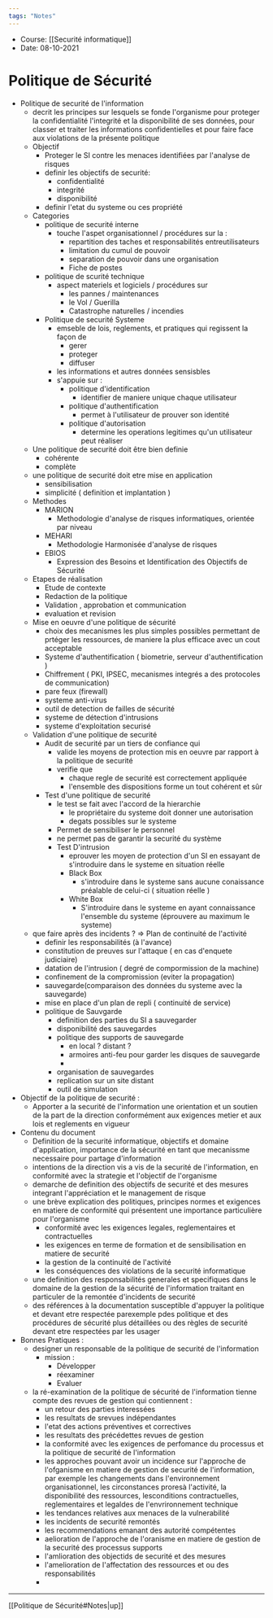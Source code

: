 ```yaml
---
tags: "Notes"
---
```


* Course: [[Securité informatique]]
* Date: 08-10-2021 


# Politique de Sécurité
* Politique de securité de l'information 
	* decrit les principes sur lesquels se fonde l'organisme pour proteger la confidentialité l'integrité et la disponibilité de ses données, pour classer et traiter les informations confidentielles et pour faire face aux violations de la présente politique
	* Objectif 
		* Proteger le SI contre les menaces identifiées par l'analyse de risques 
		* definir les objectifs de securité:
			* confidentialité 
			* integrité
			* disponibilité 
		* definir l'etat du systeme ou ces propriété 
	* Categories 
		* politique de securité interne 
			* touche l'aspet organisationnel  / procédures sur la : 
				* repartition des taches et responsabilités entreutilisateurs 
				* limitation du cumul de pouvoir 
				* separation de pouvoir dans une organisation
				* Fiche de postes
		* politique de scurité technique
			* aspect materiels et logiciels / procédures sur 
				* les pannes / maintenances 
				* le Vol / Guerilla 
				* Catastrophe naturelles / incendies 
		* Politique de securité Systeme 
			* emseble de lois, reglements, et pratiques qui regissent la façon de 
				* gerer 
				* proteger 
				* diffuser 
			* les informations et autres données sensisbles
			* s'appuie sur : 
				* politique d'identification
					* identifier de maniere unique chaque utilisateur 
				* politique d'authentification 
					* permet à l'utilisateur de prouver son identité
				* politique d'autorisation
					* determine les operations legitimes qu'un utilisateur peut réaliser
	* Une politique de securité doit être bien definie 
		* cohérente
		*  complète
	* une politique de securité doit etre mise en application 
		* sensibilisation 
		* simplicité ( definition et implantation )
	* Methodes 
		* MARION
			* Methodologie d'analyse de risques informatiques, orientée par niveau  
		* MEHARI
			* Methodologie Harmonisée d'analyse de risques 
		* EBIOS
			* Expression des Besoins et Identification des Objectifs de Sécurité
	* Etapes de réalisation 
		* Etude de contexte 
		* Redaction de la politique 
		* Validation , approbation et communication 
		* evaluation et revision 
	* Mise en oeuvre d'une politique de sécurité 
		* choix des mecanismes les plus simples possibles permettant de prtéger les ressources, de maniere la plus efficace avec un cout acceptable
		* Systeme d'authentification ( biometrie, serveur d'authentification )
		* Chiffrement ( PKI, IPSEC, mecanismes integrés a des protocoles de communication)
		* pare feux (firewall)
		* systeme anti-virus
		* outil de detection de failles de sécurité
		* systeme de détection d'intrusions 
		* systeme d'exploitation securisé
	* Validation d'une politique de securité
		* Audit de securité par un tiers de confiance qui 
			* valide les moyens de protection mis en oeuvre par rapport à la politique de securité 
			* verifie que 
				* chaque regle de securité est correctement appliquée
				* l'ensemble des dispositions forme un tout cohérent et sûr 
		*  Test d'une politique de securité 
			*  le test se fait avec l'accord de la hierarchie 
				*  le propriétaire du systeme doit donner une autorisation 
				*  degats possibles sur le systeme
			*  Permet de sensibiliser le personnel 
			*  ne permet pas de garantir la securité du système 
			*  Test D'intrusion 
				*  eprouver les moyen de protection d'un SI en essayant de s'introduire dans le systeme en situation réelle 
				*  Black Box 
					*  s'introduire dans le systeme sans aucune conaissance préalable de celui-ci ( situation réelle )
				*  White Box 
					*  S'introduire dans le systeme en ayant connaissance l'ensemble du systeme (éprouvere au maximum le systeme)
	*  que faire après des incidents ? => Plan de continuité de l'activité 
		*  definir les responsabilités (à l'avance)
		*  constitution de preuves sur l'attaque ( en cas d'enquete judiciaire)
		*  datation de l'intrusion ( degré de compormission de la machine)
		*  confinement de la compromission (eviter la propagation)
		*  sauvegarde(comparaison des données du systeme avec la sauvegarde)
		*  mise en place d'un plan de repli ( continuité de service)
		*  politique de Sauvgarde
			*  definition des parties du SI a sauvegarder 
			*  disponibilité des sauvegardes 
			*  politique des supports de sauvegarde
				*  en local ? distant ? 
				*  armoires anti-feu pour garder les disques de sauvegarde
				*  
			*  organisation de sauvegardes
			*  replication sur un site distant 
			*  outil de simulation 
* Objectif de la politique de securité : 
	* Apporter a la securité de l'information une orientation et un soutien de la part de la direction conformément aux exigences metier et aux lois et reglements en vigueur 
* Contenu du document 
	* Definition de la securité informatique, objectifs et domaine d'application, importance de la sécurité en tant que mecanissme necessaire pour partage d'information 
	* intentions de la direction vis a vis de la securité de l'information, en conformité avec la strategie et l'objectif de l'organisme 
	* demarche de definition des objectifs de securité et des mesures integrant l'appréciation et le management de risque 
	* une brève explication des politiques, principes normes et exigences en matiere de conformité qui présentent une importance particulière pour l'organisme 
		* conformité avec les exigences legales, reglementaires et contractuelles 
		* les exigences en terme de formation et de sensibilisation en matiere de securité
		* la gestion de la continuité de l'activité
		* les conséquences des violations de la securité informatique 
	* une definition des responsabilités generales et specifiques dans le domaine de la gestion de la sécurité de l'information traitant en particuler de la remontée d'incidents de securité 
	* des références à la documentation susceptible d'appuyer la politique et devant etre respectée parexemple pdes politique et des procédures de sécurité plus détaillées ou des règles de securité devant etre respectées par les usager
* Bonnes Pratiques : 
	* designer un responsable de la politique de securité de l'information
		* mission : 
			* Développer
			* réexaminer 
			* Evaluer 
	* la ré-examination de la politique de sécurité de l'information tienne compte des revues de gestion qui contiennent : 
		* un retour des parties interessées 
		* les resultats de srevues indépendantes
		* l'etat des actions préventives et correctives 
		* les resultats des précédettes revues de gestion 
		*  la conformité avec les exigences de perfomance du processus et la politique de securité de l'information 
		*  les approches pouvant avoir un incidence sur l'approche de l'ofganisme en matiere de gestion de securité de l'information, par exemple les changements dans l'environnement organisationnel, les circonstances proresà l'activité, la disponibilité des ressources, lesconditions contractuelles, reglementaires et legaldes de l'envrironnement technique 
		*  les tendances relatives aux menaces de la vulnerabilité 
		*  les incidents de securité remontés 
		*  les recommendations emanant des autorité compétentes
		*  aelioration de l'approche de l'oranisme en matiere de gestion de la securité des processus supports 
		*  l'amlioration des objectids de securité et des mesures 
		*  l'amelioration de l'affectation des ressources et ou des responsabilités 
		*  




---
[[Politique de Sécurité#Notes|up]]